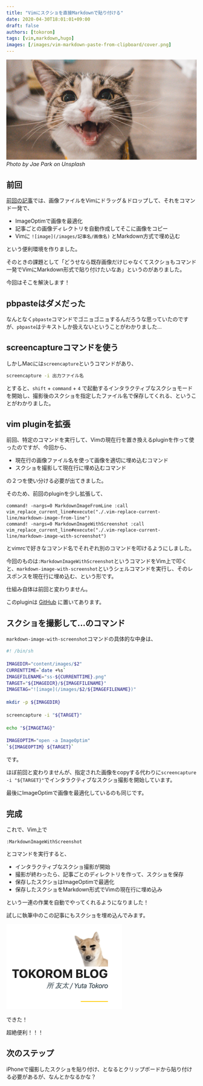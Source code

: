 ```yaml
---
title: "Vimにスクショを直接Markdownで貼り付ける"
date: 2020-04-30T18:01:01+09:00
draft: false
authors: [tokorom]
tags: [vim,markdown,hugo]
images: [/images/vim-markdown-paste-from-clipboard/cover.png]
---
```


![top](/images/vim-markdown-paste-from-clipboard/cover.png)
*Photo by Jae Park on Unsplash*

## 前回

[前回の記事](/posts/vim-markdown-image-tool/)では、画像ファイルをVimにドラッグ＆ドロップして、それをコマンド一発で、

- ImageOptimで画像を最適化
- 記事ごとの画像ディレクトリを自動作成してそこに画像をコピー
- Vimに `![image](/images/記事名/画像名)` とMarkdown方式で埋め込む

という便利環境を作りました。

そのときの課題として「どうせなら既存画像だけじゃなくてスクショもコマンド一発でVimにMarkdown形式で貼り付けたいなあ」というのがありました。

今回はそこを解決します！

## pbpasteはダメだった

なんとなく`pbpaste`コマンドでゴニョゴニョするんだろうな思っていたのですが、`pbpaste`はテキストしか扱えないということがわかりました...

## screencaptureコマンドを使う

しかしMacには`screencapture`というコマンドがあり、

```sh
screencapture -i 出力ファイル名
```

とすると、`shift` + `command` + `4` で起動するインタラクティブなスクショモードを開始し、撮影後のスクショを指定したファイル名で保存してくれる、ということがわかりました。

## vim pluginを拡張

前回、特定のコマンドを実行して、Vimの現在行を置き換えるpluginを作って使ったのですが、今回から、

- 現在行の画像ファイル名を使って画像を適切に埋め込むコマンド
- スクショを撮影して現在行に埋め込むコマンド

の２つを使い分ける必要が出てきました。

そのため、前回のpluginを少し拡張して、

```
command! -nargs=0 MarkdownImageFromLine :call vim_replace_current_line#execute("./.vim-replace-current-line/markdown-image-from-line")
command! -nargs=0 MarkdownImageWithScreenshot :call vim_replace_current_line#execute("./.vim-replace-current-line/markdown-image-with-screenshot")
```

とvimrcで好きなコマンド名でそれぞれ別のコマンドを叩けるようにしました。

今回のものは`:MarkdownImageWithScreenshot`というコマンドをVim上で叩くと、`markdown-image-with-screenshot`というシェルコマンドを実行し、そのレスポンスを現在行に埋め込む、という形です。

仕組み自体は前回と変わりません。

このpluginは [GitHub](https://github.com/tokorom/vim-replace-current-line/releases/tag/2.0.0) に置いてあります。

## スクショを撮影して...のコマンド

`markdown-image-with-screenshot`コマンドの具体的な中身は、

```sh
#! /bin/sh

IMAGEDIR="content/images/$2"
CURRENTTIME=`date +%s`
IMAGEFILENAME="ss-${CURRENTTIME}.png"
TARGET="${IMAGEDIR}/${IMAGEFILENAME}"
IMAGETAG="![image](/images/$2/${IMAGEFILENAME})"

mkdir -p ${IMAGEDIR}

screencapture -i "${TARGET}"

echo "${IMAGETAG}"

IMAGEOPTIM="open -a ImageOptim"
`${IMAGEOPTIM} ${TARGET}`
```

です。

ほぼ前回と変わりませんが、指定された画像をcopyする代わりに`screencapture -i "${TARGET}"`でインタラクティブなスクショ撮影を開始しています。

最後にImageOptimで画像を最適化しているのも同じです。

## 完成

これで、Vim上で

```
:MarkdownImageWithScreenshot
```

とコマンドを実行すると、

- インタラクティブなスクショ撮影が開始
- 撮影が終わったら、記事ごとのディレクトリを作って、スクショを保存
- 保存したスクショはImageOptimで最適化
- 保存したスクショをMarkdown形式でVimの現在行に埋め込み

という一連の作業を自動でやってくれるようになりました！

試しに執筆中のこの記事にもスクショを埋め込んでみます。

![image](/images/vim-markdown-paste-from-clipboard/ss-1588238897.png)

できた！

超絶便利！！！

## 次のステップ

iPhoneで撮影したスクショを貼り付け、となるとクリップボードから貼り付ける必要があるが、なんとかなるかな？



